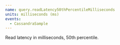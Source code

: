 ```yaml
---
name: query.readLatency50thPercentileMilliseconds
units: milliseconds (ms)
events:
  - CassandraSample
---
```


Read latency in milliseconds, 50th percentile.